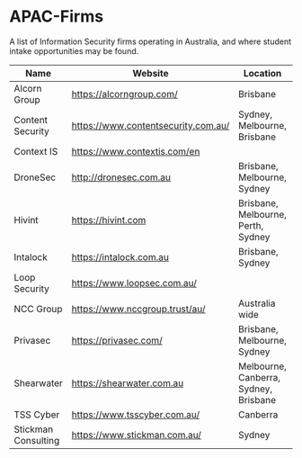 # APAC-Firms
A list of Information Security firms operating in Australia, and where student intake opportunities may be found.

| Name             | Website                            | Location                              | Notes                            |
| -----------------|------------------------------------|---------------------------------------|----------------------------------|
| Alcorn Group     | https://alcorngroup.com/           | Brisbane                              | Student intakes in Brisbane                                 |
| Content Security |https://www.contentsecurity.com.au/ | Sydney, Melbourne, Brisbane           | Infrequent Student Intakes       |
| Context IS       | https://www.contextis.com/en       |                                       |                                  |
| DroneSec         | http://dronesec.com.au             | Brisbane, Melbourne, Sydney           | Intern and Graduate Intakes      |
| Hivint           | https://hivint.com                 | Brisbane, Melbourne, Perth, Sydney    |                                  |
| Intalock         | https://intalock.com.au            | Brisbane, Sydney                      |                                  |
| Loop Security    | https://www.loopsec.com.au/        |                                       |                                  |
| NCC Group        | https://www.nccgroup.trust/au/     | Australia wide                        | Student intake program in Sydney |
| Privasec         | https://privasec.com/              | Brisbane, Melbourne, Sydney           | Grad, Hackcelerator Program (https://red.privasec.com/careers/hackcelerator) |
| Shearwater       | https://shearwater.com.au          | Melbourne, Canberra, Sydney, Brisbane |                                  |
| TSS Cyber        | https://www.tsscyber.com.au/       | Canberra                              | Limited Student intakes in Brisbane                        |
| Stickman Consulting | https://www.stickman.com.au/    | Sydney                                | 
